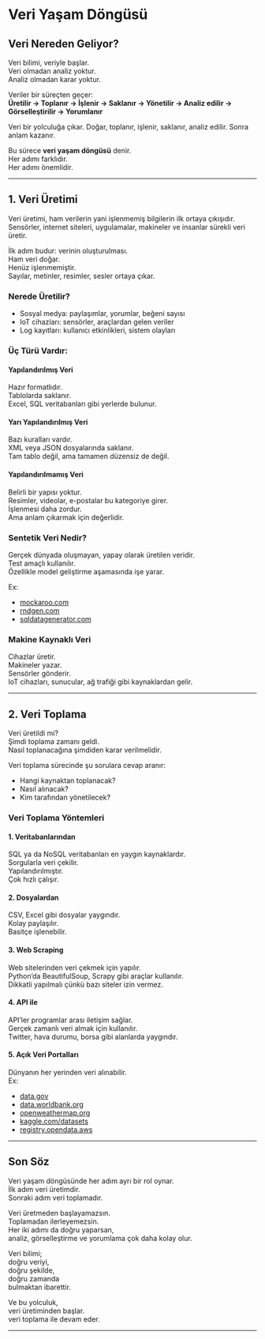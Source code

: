 # Veri Yaşam Döngüsü

## Veri Nereden Geliyor?

Veri bilimi, veriyle başlar.  
Veri olmadan analiz yoktur.  
Analiz olmadan karar yoktur.  

Veriler bir süreçten geçer:  
**Üretilir → Toplanır → İşlenir → Saklanır → Yönetilir → Analiz edilir → Görselleştirilir → Yorumlanır**

Veri bir yolculuğa çıkar. Doğar, toplanır, işlenir, saklanır, analiz edilir. Sonra anlam kazanır.

Bu sürece **veri yaşam döngüsü** denir.  
Her adımı farklıdır.  
Her adımı önemlidir.

---

## 1. Veri Üretimi

Veri üretimi, ham verilerin yani işlenmemiş bilgilerin ilk ortaya çıkışıdır.
Sensörler, internet siteleri, uygulamalar, makineler ve insanlar sürekli veri üretir.

İlk adım budur: verinin oluşturulması.  
Ham veri doğar.  
Henüz işlenmemiştir.  
Sayılar, metinler, resimler, sesler ortaya çıkar.

### Nerede Üretilir?

- Sosyal medya: paylaşımlar, yorumlar, beğeni sayısı  
- IoT cihazları: sensörler, araçlardan gelen veriler  
- Log kayıtları: kullanıcı etkinlikleri, sistem olayları  

### Üç Türü Vardır:

#### Yapılandırılmış Veri  
Hazır formatlıdır.  
Tablolarda saklanır.  
Excel, SQL veritabanları gibi yerlerde bulunur.

#### Yarı Yapılandırılmış Veri  
Bazı kuralları vardır.  
XML veya JSON dosyalarında saklanır.  
Tam tablo değil, ama tamamen düzensiz de değil.

#### Yapılandırılmamış Veri  
Belirli bir yapısı yoktur.  
Resimler, videolar, e-postalar bu kategoriye girer.  
İşlenmesi daha zordur.  
Ama anlam çıkarmak için değerlidir.

### Sentetik Veri Nedir?

Gerçek dünyada oluşmayan, yapay olarak üretilen veridir.  
Test amaçlı kullanılır.  
Özellikle model geliştirme aşamasında işe yarar.

Ex:  
- [mockaroo.com](https://mockaroo.com)  
- [rndgen.com](https://rndgen.com)  
- [sqldatagenerator.com](https://sqldatagenerator.com)

### Makine Kaynaklı Veri

Cihazlar üretir.  
Makineler yazar.  
Sensörler gönderir.  
IoT cihazları, sunucular, ağ trafiği gibi kaynaklardan gelir.

---

## 2. Veri Toplama

Veri üretildi mi?  
Şimdi toplama zamanı geldi.  
Nasıl toplanacağına şimdiden karar verilmelidir.

Veri toplama sürecinde şu sorulara cevap aranır:  
- Hangi kaynaktan toplanacak?  
- Nasıl alınacak?  
- Kim tarafından yönetilecek?

### Veri Toplama Yöntemleri

#### 1. Veritabanlarından  
SQL ya da NoSQL veritabanları en yaygın kaynaklardır.  
Sorgularla veri çekilir.  
Yapılandırılmıştır.  
Çok hızlı çalışır.

#### 2. Dosyalardan  
CSV, Excel gibi dosyalar yaygındır.  
Kolay paylaşılır.  
Basitçe işlenebilir.

#### 3. Web Scraping  
Web sitelerinden veri çekmek için yapılır.  
Python’da BeautifulSoup, Scrapy gibi araçlar kullanılır.  
Dikkatli yapılmalı çünkü bazı siteler izin vermez.

#### 4. API ile  
API’ler programlar arası iletişim sağlar.  
Gerçek zamanlı veri almak için kullanılır.  
Twitter, hava durumu, borsa gibi alanlarda yaygındır.

#### 5. Açık Veri Portalları  
Dünyanın her yerinden veri alınabilir.  
Ex:  
- [data.gov](https://data.gov)  
- [data.worldbank.org](https://data.worldbank.org)  
- [openweathermap.org](https://openweathermap.org)  
- [kaggle.com/datasets](https://kaggle.com/datasets)  
- [registry.opendata.aws](https://registry.opendata.aws)

---

## Son Söz

Veri yaşam döngüsünde her adım ayrı bir rol oynar.  
İlk adım veri üretimdir.  
Sonraki adım veri toplamadır.  

Veri üretmeden başlayamazsın.  
Toplamadan ilerleyemezsin.  
Her iki adımı da doğru yaparsan,  
analiz, görselleştirme ve yorumlama çok daha kolay olur.

Veri bilimi;  
doğru veriyi,  
doğru şekilde,  
doğru zamanda  
bulmaktan ibarettir.

Ve bu yolculuk,  
veri üretiminden başlar.  
veri toplama ile devam eder.

---

